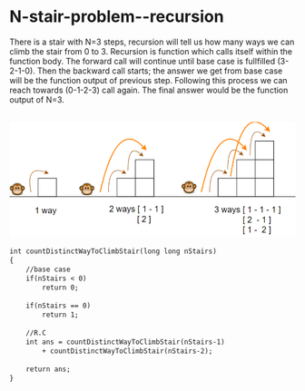 # N-stair-problem--recursion

There is a stair with N=3 steps, recursion will tell us how many ways we can climb the stair from 0 to 3. Recursion is function which calls itself within the function body. The forward call will continue until base case is fullfilled (3-2-1-0). Then the backward call starts; the answer we get from base case will be the function output of previous step. Following this process we can reach towards (0-1-2-3) call again. The final answer would be the function output of N=3. <br><br>

<img src=https://github.com/Mahadi2478/N-stair-problem--recursion/blob/main/Capture7.PNG>

```
int countDistinctWayToClimbStair(long long nStairs)
{
    //base case
    if(nStairs < 0)
        return 0;
    
    if(nStairs == 0)
        return 1;
    
    //R.C
    int ans = countDistinctWayToClimbStair(nStairs-1) 
        + countDistinctWayToClimbStair(nStairs-2);
    
    return ans;
}

```

